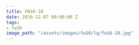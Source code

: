 ```yaml
---
title: FW16-10
date: 2016-12-07 00:00:00 Z
tags:
- fw16
image_path: "/assets/images/fw16/lg/fw16-10.jpg"
---
```


